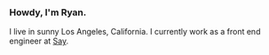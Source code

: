 ### Howdy, I'm Ryan.

I live in sunny Los Angeles, California. I currently work as a front end engineer at [Say](https://saytechnologies.com).
